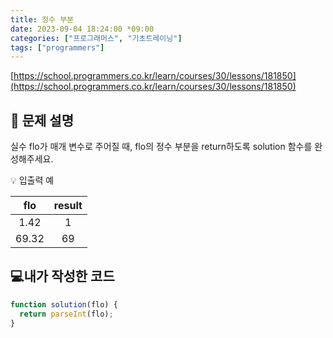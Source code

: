 ```yaml
---
title: 정수 부분
date: 2023-09-04 18:24:00 *09:00
categories: ["프로그래머스", "기초트레이닝"]
tags: ["programmers"]
---
```


[https://school.programmers.co.kr/learn/courses/30/lessons/181850](https://school.programmers.co.kr/learn/courses/30/lessons/181850)

## 📔 문제 설명

실수 flo가 매개 변수로 주어질 때, flo의 정수 부분을 return하도록 solution 함수를 완성해주세요.

💡 입출력 예

|  flo  | result |
| :---: | :----: |
| 1.42  |   1    |
| 69.32 |   69   |

## 💻내가 작성한 코드

```js
function solution(flo) {
  return parseInt(flo);
}
```

